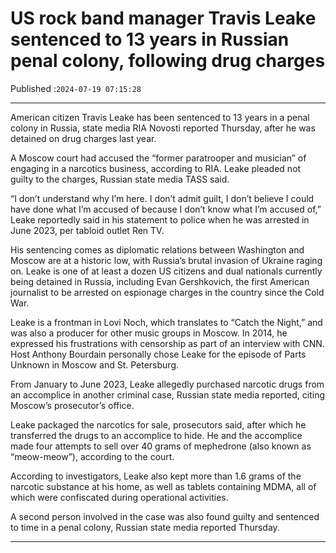 # US rock band manager Travis Leake sentenced to 13 years in Russian penal colony, following drug charges

Published :`2024-07-19 07:15:28`

---

American citizen Travis Leake has been sentenced to 13 years in a penal colony in Russia, state media RIA Novosti reported Thursday, after he was detained on drug charges last year.

A Moscow court had accused the “former paratrooper and musician” of engaging in a narcotics business, according to RIA. Leake pleaded not guilty to the charges, Russian state media TASS said.

“I don’t understand why I’m here. I don’t admit guilt, I don’t believe I could have done what I’m accused of because I don’t know what I’m accused of,” Leake reportedly said in his statement to police when he was arrested in June 2023, per tabloid outlet Ren TV.

His sentencing comes as diplomatic relations between Washington and Moscow are at a historic low, with Russia’s brutal invasion of Ukraine raging on. Leake is one of at least a dozen US citizens and dual nationals currently being detained in Russia, including Evan Gershkovich, the first American journalist to be arrested on espionage charges in the country since the Cold War.

Leake is a frontman in Lovi Noch, which translates to “Catch the Night,” and was also a producer for other music groups in Moscow. In 2014, he expressed his frustrations with censorship as part of an interview with CNN. Host Anthony Bourdain personally chose Leake for the episode of Parts Unknown in Moscow and St. Petersburg.

From January to June 2023, Leake allegedly purchased narcotic drugs from an accomplice in another criminal case, Russian state media reported, citing Moscow’s prosecutor’s office.

Leake packaged the narcotics for sale, prosecutors said, after which he transferred the drugs to an accomplice to hide. He and the accomplice made four attempts to sell over 40 grams of mephedrone (also known as “meow-meow”), according to the court.

According to investigators, Leake also kept more than 1.6 grams of the narcotic substance at his home, as well as tablets containing MDMA, all of which were confiscated during operational activities.

A second person involved in the case was also found guilty and sentenced to time in a penal colony, Russian state media reported Thursday.

---

